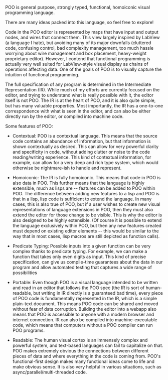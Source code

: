 POO is general purpose, strongly typed, functional, homoiconic visual programming language.

There are many ideas packed into this language, so feel free to explore!

Code in the POO editor is represented by maps that have input and output nodes, and wires that connect them. This view largely inspired by LabView (a language I hate), but avoiding many of its major downfalls (cluttered code, confusing control, bad complexity management, too much hassle worrying about wire management and box placement, heavy-weight proprietary editor). However, I contend that functional programming is actually very well suited for LabView-style visual display as chains of operations affecting data. One of the goals of POO is to visually capture the intuition of functional programming.

The full specification of any program is determined in the Intermediate Representation (IR). While much of my efforts are currently focused on the editor, and trying to understand what is really possible with it, the editor itself is not POO. The IR is at the heart of POO, and it is also quite simple, but has many valuable properties. Most importantly, the IR has a one-to-one correspondence with what is seen in the editor, and can also be either directly run by the editor, or compiled into machine code. 


Some features of POO:

- Contextual: POO is a contextual language. This means that the source code contains an abundance of information, but that information is shown contextually as desired. This can allow for very powerful clarity and specificity in code, without adding clutter or noise to the code reading/writing experience. This kind of contextual information, for example, can allow for a very deep and rich type system, which would otherwise be nightmare-ish to handle and represent.

- Homoiconic: The IR is fully homoiconic. This means that code in POO is also data in POO. This further means that the language is highly extensible, much as lisps are -- features can be added to POO within POO. The difference between adding new features to a lisp and POO is that in a lisp, lisp code is sufficient to extend the language. In many cases, this is also true of POO, but if a user wishes to create new visual representations of language extensions in POO, then they must also extend the editor for those change to be visible. This is why the editor is also designed to be highly extensible. (Of course it is possible to extend the language exclusively within POO, but then any new features created must depend on existing editor elements -- this would be similar to the way that in most cases, lisp macros are still depicted as function calls).

- Predicate Typing: Possible inputs into a given function can be very complex thanks to predicate typing. For example, we can make a function that takes only even digits as input. This kind of precise specification, can give us compile-time guarantees about the data in our program and allow automated testing that captures a wide range of possibilities

- Portable: Even though POO is a visual language intended to be written and read in an editor that follows the POO spec (the IR is sort of human-readable, but writing in IR directly is a guaranteed bad time), every piece of POO code is fundamentally represented in the IR, which is a simple plain-text document. This means POO code can be shared and moved without fear of data corruption. Building the editor into a webapp also means that POO is accessible to anyone with a modern browser and internet connection. IR can also be compiled into machine-executable code, which means that computers without a POO compiler can run POO programs.

- Readable: The human visual cortex is an immensely complex and powerful system, and text-based languages can fail to capitalize on that. POO makes extremely obvious the connections between different pieces of data and where everything in the code is coming from. POO's functional-first design makes many functional ideas come to life and make obvious sense. It is also very helpful in various situations, such as async/parallel/multi-threaded code.
